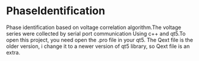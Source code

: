 # PhaseIdentification
Phase identification based on voltage correlation algorithm.The voltage series were collected by serial port communication 
Using c++ and qt5.To open this project, you need open the .pro file in your qt5.
The Qext file is the older version, i change it to a newer version of qt5 library, so Qext file is an extra.

